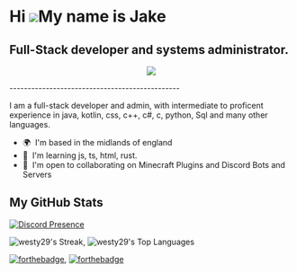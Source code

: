 Hi ![](https://user-images.githubusercontent.com/18350557/176309783-0785949b-9127-417c-8b55-ab5a4333674e.gif)My name is Jake
============================================================================================================================

Full-Stack developer and systems administrator.
-----------------------------------------------
<p align="center">
    <img src="https://badgen.net/static/JakeyDev/Died?color=blue">
</p>
-----------------------------------------------

I am a full-stack developer and admin, with intermediate to proficent experience in java, kotlin, css, c++, c#, c, python, Sql and many other languages.

* 🌍  I'm based in the midlands of england
* 🧠  I'm learning js, ts, html, rust.
* 🤝  I'm open to collaborating on Minecraft Plugins and Discord Bots and Servers

<b>My GitHub Stats</b>
-----------------------------------------------
[![Discord Presence](https://lanyard.cnrad.dev/api/793855865543196682)](https://discord.com/users/793855865543196682)

![westy29's Streak](https://github-readme-streak-stats.herokuapp.com/?user=westy29&theme=vue-dark&hide_border=true), ![westy29's Top Languages](https://github-readme-stats.vercel.app/api/top-langs/?username=westy29&theme=vue-dark&show_icons=true&hide_border=true&layout=compact)

[![forthebadge](https://forthebadge.com/images/featured/featured-contains-cat-gifs.svg)](https://forthebadge.com), [![forthebadge](https://forthebadge.com/images/badges/works-on-my-machine.svg)](https://forthebadge.com)
